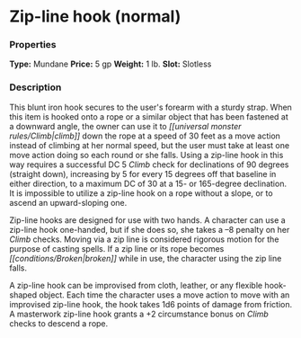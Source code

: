﻿---
Title: "Zip-line hook (normal)"
Type: "Mundane"
Price: "5 gp"
Weight: "1 lb."
Slot: "Slotless"
Description: |
  "This blunt iron hook secures to the user's forearm with a sturdy strap. When this item is hooked onto a rope or a similar object that has been fastened at a downward angle, the owner can use it to climb down the rope at a speed of 30 feet as a move action instead of climbing at her normal speed, but the user must take at least one move action doing so each round or she falls. Using a zip-line hook in this way requires a successful DC 5 Climb check for declinations of 90 degrees (straight down), increasing by 5 for every 15 degrees off that baseline in either direction, to a maximum DC of 30 at a 15- or 165-degree declination. It is impossible to utilize a zip-line hook on a rope without a slope, or to ascend an upward-sloping one.
  Zip-line hooks are designed for use with two hands. A character can use a zip-line hook one-handed, but if she does so, she takes a –8 penalty on her Climb checks. Moving via a zip line is considered rigorous motion for the purpose of casting spells. If a zip line or its rope becomes broken while in use, the character using the zip line falls.
  A zip-line hook can be improvised from cloth, leather, or any flexible hook-shaped object. Each time the character uses a move action to move with an improvised zip-line hook, the hook takes 1d6 points of damage from friction. A masterwork zip-line hook grants a +2 circumstance bonus on Climb checks to descend a rope."
Sources: "['Villain Codex']"
---

# Zip-line hook (normal)

### Properties

**Type:** Mundane **Price:** 5 gp **Weight:** 1 lb. **Slot:** Slotless

### Description

This blunt iron hook secures to the user's forearm with a sturdy strap. When this item is hooked onto a rope or a similar object that has been fastened at a downward angle, the owner can use it to _[[universal monster rules/Climb|climb]]_ down the rope at a speed of 30 feet as a move action instead of climbing at her normal speed, but the user must take at least one move action doing so each round or she falls. Using a zip-line hook in this way requires a successful DC 5 _Climb_ check for declinations of 90 degrees (straight down), increasing by 5 for every 15 degrees off that baseline in either direction, to a maximum DC of 30 at a 15- or 165-degree declination. It is impossible to utilize a zip-line hook on a rope without a slope, or to ascend an upward-sloping one.

Zip-line hooks are designed for use with two hands. A character can use a zip-line hook one-handed, but if she does so, she takes a –8 penalty on her _Climb_ checks. Moving via a zip line is considered rigorous motion for the purpose of casting spells. If a zip line or its rope becomes _[[conditions/Broken|broken]]_ while in use, the character using the zip line falls.

A zip-line hook can be improvised from cloth, leather, or any flexible hook-shaped object. Each time the character uses a move action to move with an improvised zip-line hook, the hook takes 1d6 points of damage from friction. A masterwork zip-line hook grants a +2 circumstance bonus on _Climb_ checks to descend a rope.

